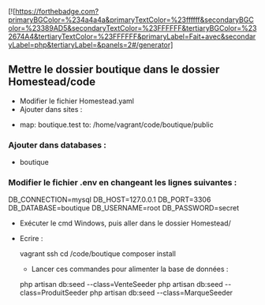 [![https://forthebadge.com?primaryBGColor=%234a4a4a&primaryTextColor=%23ffffff&secondaryBGColor=%23389AD5&secondaryTextColor=%23FFFFFF&tertiaryBGColor=%232674A4&tertiaryTextColor=%23FFFFFF&primaryLabel=Fait+avec&secondaryLabel=php&tertiaryLabel=&panels=2#/generator]

## Mettre le dossier boutique dans le dossier Homestead/code 

* Modifier le fichier Homestead.yaml
* Ajouter dans sites : 
- map: boutique.test
  to: /home/vagrant/code/boutique/public

### Ajouter dans databases :
- boutique

### Modifier le fichier .env en changeant les lignes suivantes : 

DB_CONNECTION=mysql
DB_HOST=127.0.0.1
DB_PORT=3306
DB_DATABASE=boutique
DB_USERNAME=root
DB_PASSWORD=secret

* Exécuter le cmd Windows, puis aller dans le dossier Homestead/ 
* Ecrire :

  vagrant ssh
  cd /code/boutique
  composer install

  * Lancer ces commandes pour alimenter la base de données : 
    
  php artisan db:seed --class=VenteSeeder
  php artisan db:seed --class=ProduitSeeder
  php artisan db:seed --class=MarqueSeeder

  

 
    
